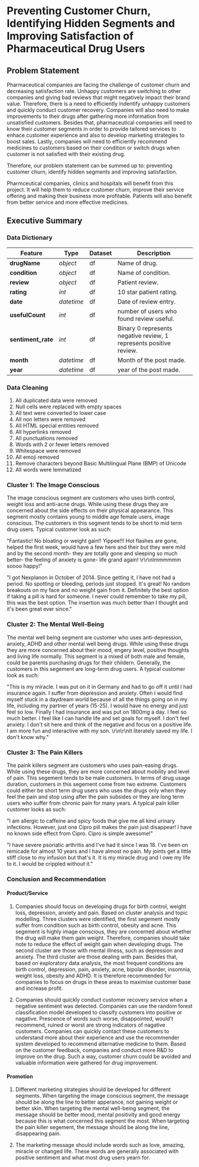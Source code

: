 # Preventing Customer Churn, Identifying Hidden Segments and Improving Satisfaction of Pharmaceutical Drug Users


## Problem Statement

Pharmaceutical companies are facing the challenge of customer churn and decreasing satisfaction rate. Unhappy customers are switching to other companies and giving bad reviews that might negatively impact their brand value. Therefore, there is a need to efficiently indentify unhappy customers and quickly conduct customer recovery. Companies will also need to make improvements to their drugs after gathering more information from unsatisfied customers. Besides that, pharmaceutical companies will need to know their customer segments in order to provide tailored services to enhace customer experience and also to develop marketing strategies to boost sales. Lastly, companies will need to efficiently recommend medicines to customers based on their condition or switch drugs when customer is not satisfied with their existing drug. 

Therefore, our problem statement can be summed up to: preventing customer churn, identify hidden segments and improving satisfaction. 

Pharmceutical companies, clinics and hospitals will benefit from this project. It will help them to reduce customer churn, improve their service offering and making their business more profitable. Patients will also benefit from better service and more effective medicines.

## Executive Summary

### Data Dictionary 

|Feature|Type|Dataset|Description|
|---|---|---|---|
|**drugName**|*object*|df|Name of drug.| 
|**condition**|*object*|df|Name of condition.|
|**review**|*object*|df|Patient review.|
|**rating**|*int*|df|10 star patient rating.| 
|**date**|*datetime*|df|Date of review entry.|
|**usefulCount**|*int*|df|number of users who found review useful.|
|**sentiment_rate**|*int*|df|Binary 0 represents negative review, 1 represents positive review.|
|**month**|*datetime*|df|Month of the post made.|
|**year**|*datetime*|df|year of the post made.|

### Data Cleaning

1. All duplicated data were removed 
2. Null cells were replaced with empty spaces 
3. All text were converted to lower case
4. All non letters were removed
5. All HTML special entities removed
6. All hyperlinks removed
7. All punctuations removed
8. Words with 2 or fewer letters removed
9. Whitespace were removed
10. All emoji removed
11. Remove characters beyond Basic Multilingual Plane (BMP) of Unicode
12. All words were lemmatized 

### Cluster 1: The Image Conscious 
The image conscious segment are customers who uses birth control, weight loss and anti-acne drugs. While using these drugs they are concerned about the side effects on their physical appearance. This segment mostly contains young to middle age female users, image conscious. The customers in this segment tends to be short to mid term drug users. Typical customer look as such:  

"Fantastic! No bloating or weight gain!! Yippee!!! Hot flashes are gone, helped the first week, would have a few here and their but they were mild and by the second month- they are totally gone and sleeping so much better- the feeling of anxiety is gone- life grand again! \r\r\nImmmmmm soooo happy!"

"I got Nexplanon in October of 2014. Since getting it, I have not had a period. No spotting or bleeding, periods just stopped. It&#039;s great! No random breakouts on my face and no weight gain from it. Definitely the best option if taking a pill is hard for someone. I never could remember to take my pill, this was the best option. The insertion was much better than I thought and it&#039;s been great ever since."

### Cluster 2: The Mental Well-Being

The mental well being segment are customer who uses anti-depression, anxiety, ADHD and other mental well being drugs. While using these drugs they are more concerned about their mood, engery level, positive thoughts and living life normally. This segment is a mixed of both male and female, could be parents purchasing drugs for their childern. Generally, the customers in this segement are long-term drug users. A typical customer look as such: 

"This is my miracle. I was put on it in Germany and had to go off it until I had insurance again. I suffer from depression and anxiety. Often I would find myself stuck in a daydream world because of all the things going on in my life, including my partner of years (15-25). I would have no energy and just feel so low. Finally I had insurance and was put on 1800mg a day. I feel so much better. I feel like I can handle life and set goals for myself. I don&#039;t feel anxiety. I don&#039;t sit here and think of the negative and focus on a positive life. I am more fun and interactive with my son. \r\n\r\nIt literately saved my life. I don&#039;t know why."

### Cluster 3: The Pain Killers
The paink killers segment are customers who uses pain-easing drugs. While using these drugs, they are more concerned about mobility and level of pain. This segement tends to be male customers. In terms of drug usage duration, customers in this segement come from two extreme. Customers could either be short term drug users who uses the drugs only when they feel the pain and stop using after the pain subsides or they are long term users who suffer from chronic pain for many years. A typical pain killer customer looks as such: 

"I am allergic to caffeine and spicy foods that give me all kind urinary infections. However, just one Cipro pill makes the pain just disappear! I have no known side effect from Cipro. Cipro is simple awesome!"

"I have severe psoriatic arthritis and I&#039;ve had it since I was 18. I&#039;ve been on remicade for almost 10 years and I have almost no pain. My joints get a little stiff close to my infusion but that&#039;s it. It is my miracle drug and I owe my life to it. I would be crippled without it."

### Conclusion and Recommendation

#### Product/Service
1) Companies should focus on developing drugs for birth control, weight loss, depression, anxiety and pain. Based on cluster analysis and topic modelling. Three clusters were identified, the first segement mostly suffer from condition such as birth control, obesity and acne. This segement is highly image conscious, they are concerned about whether the drug will make them gain weight. Therefore, companies should take note to reduce the effect of weight gain when developing drugs. The second cluster are those with mental illness, such as depression and anxiety. The third cluster are those dealing with pain. Besides that, based on exploratory data analysis, the most frequent conditions are birth control, depression, pain, anxiety, acne, bipolar disorder, insomnia, weight loss, obesity and ADHD. It is therefore recommended for companies to focus on drugs in these areas to maximise customer base and increase profit. 

2) Companies should quickly conduct customer recovery service when a negative sentiment was detected. Companies can use the random forest classification model developed to classify customers into positive or nagative. Prescence of words such worse, disappointed, would't recommend, ruined or worst are strong indicators of nagative customers. Companies can quickly contact these customers to understand more about their experience and use the recommender system developed to recommend alternative medicine to them. Based on the customer feedback, companies and conduct more R&D to improve on the drug. Such a way, customer churn could be avoided and valuable information were gathered for drug improvement. 
  
#### Promotion
1) Different marketing strategies should be developed for different segments. When targeting the image conscious segment, the message should be along the line to better apperance, not gaining weight or better skin. When targeting the mental well-being segment, the message should be better mood, mental positivity and good energy because this is what concerned this segment the most. When targeting the pain killer segement, the message should be along the line, disappearing pain. 

2) The marketing message should include words such as love, amazing, miracle or changed life. These words are generally associated with positive sentiment and what most drug users yearn for. 